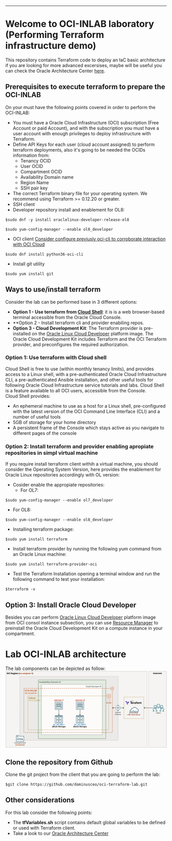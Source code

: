 ---
# Welcome to OCI-INLAB laboratory (Performing Terraform infrastructure demo)
This repository contains Terraform code to deploy an IaC basic architecture
if you are looking for more advanced excersises, maybe will be useful you
can check the Oracle Architecture Center [here]().

## Prerequisites to execute terraform to prepare the OCI-INLAB
On your must have the following points covered in order to perform the OCI-INLAB:
* You must have a Oracle Cloud Infrastructure (OCI) subscription (Free Account or paid Account), and with the subscription you must have a user account with enough privileges to deploy infrastructure with Terraform.
* Define API Keys for each user (cloud account assigned) to perform terraform deployments, also it's going to be needed the OCIDs information from:
  - Tenancy OCID
  - User OCID
  - Compartment OCID
  - Availability Domain name
  - Region Name
  - SSH pair key   
* The correct Terraform binary file for your operating system. We recommend using Terraform >= 0.12.20 or greater.
* SSH client
* Developer repository install and enablement for OL8:
```
$sudo dnf -y install oraclelinux-developer-release-el8
```
```
$sudo yum-config-manager --enable ol8_developer
```
* OCI client [Consider configure previusly oci-cli to corroborate interaction with OCI Cloud](https://docs.oracle.com/en-us/iaas/Content/API/Concepts/cliconcepts.htm)
```
$sudo dnf install python36-oci-cli
```
* Install git utility
```
$sudo yum install git
```
	
## Ways to use/install terraform
Consider the lab can be performed base in 3 different options:
* **Option 1 - Use terraform from [Cloud Shell](https://docs.oracle.com/en-us/iaas/Content/API/Concepts/cloudshellintro.htm)**: it is is a web browser-based terminal accessible from the Oracle Cloud Console. 
* **Option 2 - Install terraform cli and provider enabiling repos.
* **Option 3 - Cloud Development Kit**: The Terraform provider is pre-installed on the [Oracle Linux Cloud Developer](https://docs.oracle.com/en-us/iaas/oracle-linux/developer/index.htm) platform image. The Oracle Cloud Development Kit includes Terraform and the OCI Terraform provider, and preconfigures the required authorization.

### Option 1: Use terraform with Cloud shell 
Cloud Shell is free to use (within monthly tenancy limits), and provides access to a Linux shell, with a pre-authenticated Oracle Cloud Infrastructure CLI, a pre-authenticated Ansible installation, and other useful tools for following Oracle Cloud Infrastructure service tutorials and labs. Cloud Shell is a feature available to all OCI users, accessible from the Console.  
Cloud Shell provides:
- An ephemeral machine to use as a host for a Linux shell, pre-configured with the latest version of the OCI Command Line Interface (CLI) and a number of useful tools
- 5GB of storage for your home directory
- A persistent frame of the Console which stays active as you navigate to different pages of the console

### Option 2: Install terraform and provider enabling apropiate repositories in simpl virtual machine
If you require install terraform client withih a virtual machine, you should consider the Operating System Version, here provides the enablement for Oracle Linux repositories accordingly with OL version:

* Cosider enable the appropiate repositories:
  - For OL7:
``` 
$sudo yum-config-manager --enable ol7_developer
```
  - For OL8:
```
$sudo yum-config-manager --enable ol8_developer

```
* Installing terraform package:
```
$sudo yum install terraform
```
* Install terraform provider by running the following yum command from an Oracle Linux machine:
```
$sudo yum install terraform-provider-oci
```	
* Test the Terraform Installation opening a terminal window and run the following command to test your installation:
```
$terraform -v
```
## Option 3: Install Oracle Cloud Developer
Besides you can perform [Oracle Linux Cloud Developer](https://docs.oracle.com/en-us/iaas/oracle-linux/developer/index.htm) platform image from OCI consol instance subsection, you can use [Resource Manager](https://docs.oracle.com/en-us/iaas/Content/ResourceManager/Tasks/devtools.htm) to preinstall the Oracle Cloud Development Kit on a compute instance in your compartment. 


# Lab OCI-INLAB architecture
The lab components can be depicted as follow:
![Image title](img/OCI-INLAB.png)

## Clone the repository from Github
Clone the git project from the client that you are going to perform the lab:
```
$git clone https://github.com/dominusceo/oci-terraform-lab.git
```
## Other considerations
For this lab consider the following points:
- The **tfVariables.sh** script contains default global variables to be defined or used with Terraform client.
- Take a look to our [Oracle Architecture Center](https://docs.oracle.com/solutions/?q=terraform&cType=reference-architectures&sort=date-desc&lang=en)
